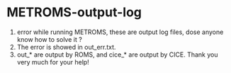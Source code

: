 # METROMS-output-log
1. error while running METROMS, these are output log files, dose anyone know how to solve it ?
2. The error is showed in out_err.txt.
3. out_* are output by ROMS, and cice_* are output by CICE.
Thank you very much for your help!
